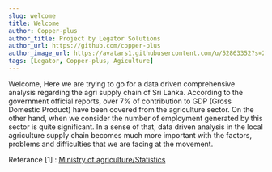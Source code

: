 ```yaml
---
slug: welcome
title: Welcome
author: Copper-plus
author_title: Project by Legator Solutions
author_url: https://github.com/copper-plus
author_image_url: https://avatars1.githubusercontent.com/u/52863352?s=200&v=4
tags: [Legator, Copper-plus, Agiculture]
---
```


Welcome, Here we are trying to go for a data driven comprehensive analysis regarding the agri supply chain of Sri Lanka. According to the government official reports, over 7% of contribution to GDP (Gross Domestic Product) have been covered from the agriculture sector. On the other hand, when we consider the number of employment generated by this sector is quite significant. In a sense of that, data driven analysis in the local agriculture supply chain becomes much more important with the factors, problems and difficulties that we are facing at the movement. 

Referance [1] : [Ministry of agriculture/Statistics](http://www.agrimin.gov.lk/web/index.php/en/statistics)
